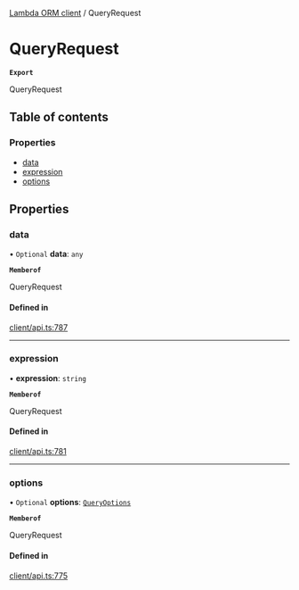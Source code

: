 [Lambda ORM client](../README.md) / QueryRequest

# QueryRequest

**`Export`**

QueryRequest

## Table of contents

### Properties

- [data](QueryRequest.md#data)
- [expression](QueryRequest.md#expression)
- [options](QueryRequest.md#options)

## Properties

### data

• `Optional` **data**: `any`

**`Memberof`**

QueryRequest

#### Defined in

[client/api.ts:787](https://github.com/FlavioLionelRita/lambdaorm-client-node/blob/de616fb/src/lib/client/api.ts#L787)

___

### expression

• **expression**: `string`

**`Memberof`**

QueryRequest

#### Defined in

[client/api.ts:781](https://github.com/FlavioLionelRita/lambdaorm-client-node/blob/de616fb/src/lib/client/api.ts#L781)

___

### options

• `Optional` **options**: [`QueryOptions`](QueryOptions.md)

**`Memberof`**

QueryRequest

#### Defined in

[client/api.ts:775](https://github.com/FlavioLionelRita/lambdaorm-client-node/blob/de616fb/src/lib/client/api.ts#L775)
